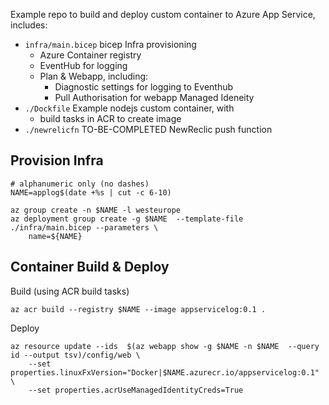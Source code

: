 
Example repo to build and deploy custom container to Azure App Service, includes:

 * `infra/main.bicep` bicep Infra provisioning 
    * Azure Container registry
    * EventHub for logging
    * Plan & Webapp, including:
      * Diagnostic settings for logging to Eventhub
      * Pull Authorisation for webapp Managed Ideneity
 * `./Dockfile` Example nodejs custom container, with
   * build tasks in ACR to create image
 * `./newrelicfn` TO-BE-COMPLETED NewReclic push function

## Provision Infra

```
# alphanumeric only (no dashes)
NAME=applog$(date +%s | cut -c 6-10)

az group create -n $NAME -l westeurope
az deployment group create -g $NAME  --template-file ./infra/main.bicep --parameters \
    name=${NAME}
```

## Container Build & Deploy

Build (using ACR build tasks)

```
az acr build --registry $NAME --image appservicelog:0.1 .
```


Deploy

```
az resource update --ids  $(az webapp show -g $NAME -n $NAME  --query id --output tsv)/config/web \
    --set properties.linuxFxVersion="Docker|$NAME.azurecr.io/appservicelog:0.1" \
    --set properties.acrUseManagedIdentityCreds=True
```
